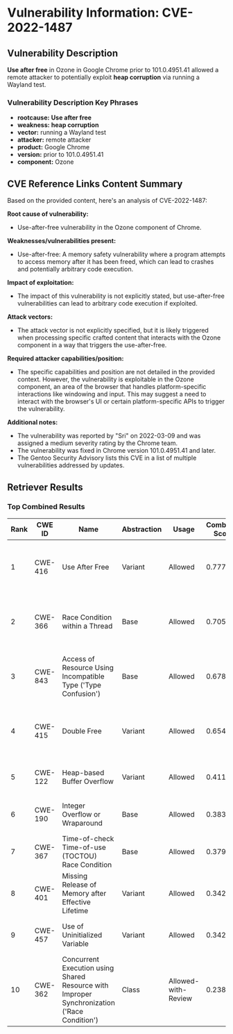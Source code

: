 # Vulnerability Information: CVE-2022-1487

## Vulnerability Description
**Use after free** in Ozone in Google Chrome prior to 101.0.4951.41 allowed a remote attacker to potentially exploit **heap corruption** via running a Wayland test.

### Vulnerability Description Key Phrases
- **rootcause:** **Use after free**
- **weakness:** **heap corruption**
- **vector:** running a Wayland test
- **attacker:** remote attacker
- **product:** Google Chrome
- **version:** prior to 101.0.4951.41
- **component:** Ozone

## CVE Reference Links Content Summary
Based on the provided content, here's an analysis of CVE-2022-1487:

**Root cause of vulnerability:**
- Use-after-free vulnerability in the Ozone component of Chrome.

**Weaknesses/vulnerabilities present:**
- Use-after-free: A memory safety vulnerability where a program attempts to access memory after it has been freed, which can lead to crashes and potentially arbitrary code execution.

**Impact of exploitation:**
- The impact of this vulnerability is not explicitly stated, but use-after-free vulnerabilities can lead to arbitrary code execution if exploited.

**Attack vectors:**
- The attack vector is not explicitly specified, but it is likely triggered when processing specific crafted content that interacts with the Ozone component in a way that triggers the use-after-free.

**Required attacker capabilities/position:**
- The specific capabilities and position are not detailed in the provided context. However, the vulnerability is exploitable in the Ozone component, an area of the browser that handles platform-specific interactions like windowing and input. This may suggest a need to interact with the browser's UI or certain platform-specific APIs to trigger the vulnerability.

**Additional notes:**
- The vulnerability was reported by "Sri" on 2022-03-09 and was assigned a medium severity rating by the Chrome team.
- The vulnerability was fixed in Chrome version 101.0.4951.41 and later.
- The Gentoo Security Advisory lists this CVE in a list of multiple vulnerabilities addressed by updates.

## Retriever Results

### Top Combined Results

| Rank | CWE ID | Name | Abstraction | Usage | Combined Score | Retrievers | Individual Scores |
|------|--------|------|-------------|-------|---------------|------------|-------------------|
| 1 | CWE-416 | Use After Free | Variant | Allowed | 0.7770 | dense, sparse, graph | dense: 0.645, sparse: 0.395, graph: 0.819 |
| 2 | CWE-366 | Race Condition within a Thread | Base | Allowed | 0.7058 | dense, sparse, graph | dense: 0.599, sparse: 0.331, graph: 0.606 |
| 3 | CWE-843 | Access of Resource Using Incompatible Type ('Type Confusion') | Base | Allowed | 0.6785 | dense, sparse, graph | dense: 0.525, sparse: 0.297, graph: 0.688 |
| 4 | CWE-415 | Double Free | Variant | Allowed | 0.6548 | dense, sparse, graph | dense: 0.539, sparse: 0.264, graph: 0.808 |
| 5 | CWE-122 | Heap-based Buffer Overflow | Variant | Allowed | 0.4110 | dense, sparse | dense: 0.552, sparse: 0.295 |
| 6 | CWE-190 | Integer Overflow or Wraparound | Base | Allowed | 0.3834 | dense, sparse | dense: 0.508, sparse: 0.225 |
| 7 | CWE-367 | Time-of-check Time-of-use (TOCTOU) Race Condition | Base | Allowed | 0.3795 | dense, sparse | dense: 0.530, sparse: 0.200 |
| 8 | CWE-401 | Missing Release of Memory after Effective Lifetime | Variant | Allowed | 0.3425 | dense, sparse | dense: 0.505, sparse: 0.207 |
| 9 | CWE-457 | Use of Uninitialized Variable | Variant | Allowed | 0.3421 | sparse, graph | sparse: 0.224, graph: 0.679 |
| 10 | CWE-362 | Concurrent Execution using Shared Resource with Improper Synchronization ('Race Condition') | Class | Allowed-with-Review | 0.2384 | dense, sparse | dense: 0.531, sparse: 0.245 |

